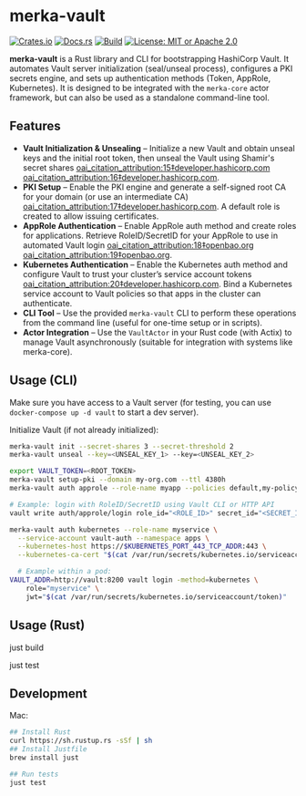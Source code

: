 # merka-vault

[![Crates.io](https://img.shields.io/crates/v/merka-vault.svg)](https://crates.io/crates/merka-vault)
[![Docs.rs](https://docs.rs/merka-vault/badge.svg)](https://docs.rs/merka-vault)
[![Build](https://img.shields.io/github/actions/workflow/status/cosmicrocks/merka-vault/ci.yml?branch=main)](https://github.com/merka-org/merka-vault/actions)
[![License: MIT or Apache 2.0](https://img.shields.io/badge/license-MIT%2FApache--2.0-blue.svg)](#license)

**merka-vault** is a Rust library and CLI for bootstrapping HashiCorp Vault. It automates Vault server initialization (seal/unseal process), configures a PKI secrets engine, and sets up authentication methods (Token, AppRole, Kubernetes). It is designed to be integrated with the `merka-core` actor framework, but can also be used as a standalone command-line tool.

## Features

- **Vault Initialization & Unsealing** – Initialize a new Vault and obtain unseal keys and the initial root token, then unseal the Vault using Shamir's secret shares [oai_citation_attribution:15‡developer.hashicorp.com](https://developer.hashicorp.com/vault/docs/concepts/seal#:~:text=Shamir%20seals) [oai_citation_attribution:16‡developer.hashicorp.com](https://developer.hashicorp.com/vault/docs/concepts/seal#:~:text=This%20is%20the%20unseal%20process%3A,and%20decrypt%20the%20root%20key).
- **PKI Setup** – Enable the PKI engine and generate a self-signed root CA for your domain (or use an intermediate CA) [oai_citation_attribution:17‡developer.hashicorp.com](https://developer.hashicorp.com/vault/docs/secrets/pki/setup#:~:text=3,Vault%20a%20signed%20intermediate%20CA). A default role is created to allow issuing certificates.
- **AppRole Authentication** – Enable AppRole auth method and create roles for applications. Retrieve RoleID/SecretID for your AppRole to use in automated Vault login [oai_citation_attribution:18‡openbao.org](https://openbao.org/docs/auth/approle/#:~:text=3,the%20role) [oai_citation_attribution:19‡openbao.org](https://openbao.org/docs/auth/approle/#:~:text=4,identifier%20under%20the%20role).
- **Kubernetes Authentication** – Enable the Kubernetes auth method and configure Vault to trust your cluster’s service account tokens [oai_citation_attribution:20‡developer.hashicorp.com](https://developer.hashicorp.com/vault/docs/auth/kubernetes#:~:text=The%20,token%20into%20a%20Kubernetes%20Pod). Bind a Kubernetes service account to Vault policies so that apps in the cluster can authenticate.
- **CLI Tool** – Use the provided `merka-vault` CLI to perform these operations from the command line (useful for one-time setup or in scripts).
- **Actor Integration** – Use the `VaultActor` in your Rust code (with Actix) to manage Vault asynchronously (suitable for integration with systems like merka-core).

## Usage (CLI)

Make sure you have access to a Vault server (for testing, you can use `docker-compose up -d vault` to start a dev server).

Initialize Vault (if not already initialized):

```sh
merka-vault init --secret-shares 3 --secret-threshold 2
merka-vault unseal --key=<UNSEAL_KEY_1> --key=<UNSEAL_KEY_2>

export VAULT_TOKEN=<ROOT_TOKEN>
merka-vault setup-pki --domain my-org.com --ttl 4380h
merka-vault auth approle --role-name myapp --policies default,my-policy

# Example: login with RoleID/SecretID using Vault CLI or HTTP API
vault write auth/approle/login role_id="<ROLE_ID>" secret_id="<SECRET_ID>"

merka-vault auth kubernetes --role-name myservice \
  --service-account vault-auth --namespace apps \
  --kubernetes-host https://$KUBERNETES_PORT_443_TCP_ADDR:443 \
  --kubernetes-ca-cert "$(cat /var/run/secrets/kubernetes.io/serviceaccount/ca.crt)"

  # Example within a pod:
VAULT_ADDR=http://vault:8200 vault login -method=kubernetes \
    role="myservice" \
    jwt="$(cat /var/run/secrets/kubernetes.io/serviceaccount/token)"
```

## Usage (Rust)

just build

just test

## Development

Mac:

```sh
## Install Rust
curl https://sh.rustup.rs -sSf | sh
## Install Justfile
brew install just

## Run tests
just test
```
